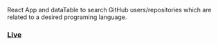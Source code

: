 React App and dataTable to search GitHub users/repositories which are related to a desired programing language.<br>
<h3><a href="https://github-users-search.azurewebsites.net/" target="_blank">Live</a></h3>

